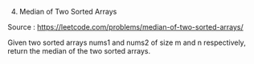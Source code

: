 4. Median of Two Sorted Arrays

Source : https://leetcode.com/problems/median-of-two-sorted-arrays/

Given two sorted arrays nums1 and nums2 of size m and n respectively, return the median of the two sorted arrays.